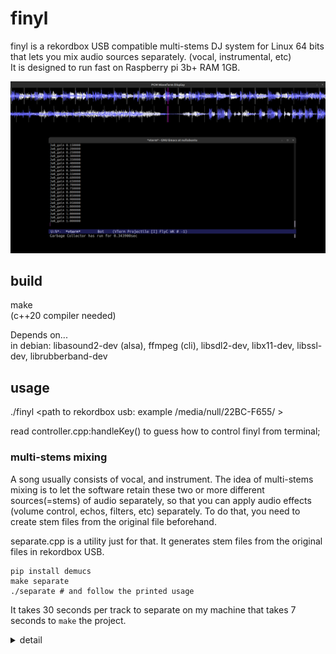 # finyl
finyl is a rekordbox USB compatible multi-stems DJ system for Linux 64 bits that lets you mix audio sources separately. (vocal, instrumental, etc)  
It is designed to run fast on Raspberry pi 3b+ RAM 1GB.

![finyl](preview.png)


## build
make  
(c++20 compiler needed)  

Depends on...  
in debian: libasound2-dev (alsa), ffmpeg (cli), libsdl2-dev, libx11-dev, libssl-dev, librubberband-dev  

## usage
./finyl <path to rekordbox usb: example /media/null/22BC-F655/ >

read controller.cpp:handleKey() to guess how to control finyl from terminal;

### multi-stems mixing
A song usually consists of vocal, and instrument. The idea of multi-stems mixing is to let the software retain these two or more different sources(=stems) of audio separately, so that you can apply audio effects (volume control, echos, filters, etc) separately. To do that, you need to create stem files from the original file beforehand.

separate.cpp is a utility just for that. It generates stem files from the original files in rekordbox USB.
```
pip install demucs
make separate
./separate # and follow the printed usage
```
It takes 30 seconds per track to separate on my machine that takes 7 seconds to `make` the project.

<details>
<summary>detail</summary>

When user loads a track, say `/rekodboxusb/Contents/UnknownArtist/UnknownAlbum/trackname.wav`, in multi-stems mode, finyl looks for matching stems files in `/rekordboxusb/finyl/separated/hdemucs_mmi/`.  
Here is the exact stem filepath format that finyl considers a match:  
`/<rekordboxusb>/finyl/separated/hdemucs_mmi/<anything>-<stem name>-<md5sum of the original file>.<any extension>`

`./separate` creates stem files that finyl considers a match.  
By default, the stem file extension is wav, because it is not compressed, thus fast to read. You can change this to anything ffmpeg can decode, by modifying the `separate.cpp`


In theory, you could use any other audio separation program, or other demucs model. To do that, you just need to replace all occurence of `demucs` or `hdemucs_mmi` to something else in the source. However, in my opinion now, demucs performs better and faster than other programs (tried UVR, spleeter), so not going to provide option for them.


</details>
